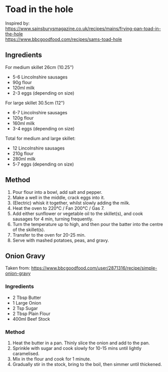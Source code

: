 # Toad in the hole

Inspired by: \
https://www.sainsburysmagazine.co.uk/recipes/mains/frying-pan-toad-in-the-hole \
https://www.bbcgoodfood.com/recipes/sams-toad-hole

## Ingredients

For medium skillet 26cm (10.25")

- 5-6 Lincolnshire sausages
- 90g flour
- 120ml milk
- 2-3 eggs (depending on size)

For large skillet 30.5cm (12")

- 6-7 Lincolnshire sausages
- 120g flour
- 160ml milk
- 3-4 eggs (depending on size)

Total for medium and large skillet:

- 12 Lincolnshire sausages
- 210g flour
- 280ml milk
- 5-7 eggs (depending on size)

## Method

1. Pour flour into a bowl, add salt and pepper.
2. Make a well in the middle, crack eggs into it.
3. (Electric) whisk it together, whilst slowly adding the milk.
4. Heat the oven to 220°C / Fan 200°C / Gas 7.
5. Add either sunflower or vegetable oil to the skillet(s), and cook sausages for 4 min, turning frequently.
6. Turn the temperature up to high, and then pour the batter into the centre of the skillet(s).
7. Transfer to the oven for 20-25 min.
8. Serve with mashed potatoes, peas, and gravy.

## Onion Gravy

Taken from: https://www.bbcgoodfood.com/user/2871316/recipe/simple-onion-gravy

### Ingredients

- 2 Tbsp Butter
- 1 Large Onion
- 2 Tsp Sugar
- 2 Tbsp Plain Flour
- 400ml Beef Stock

### Method

1. Heat the butter in a pan. Thinly slice the onion and add to the pan.
2. Sprinkle with sugar and cook slowly for 10-15 mins until lightly caramelised.
3. Mix in the flour and cook for 1 minute.
4. Gradually stir in the stock, bring to the boil, then simmer until thickened.

